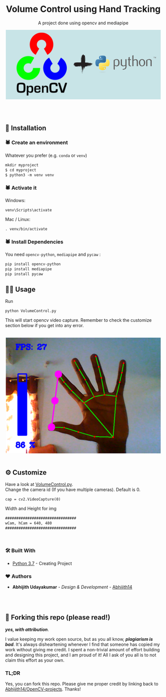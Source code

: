 <h1 align="center">
  Volume Control using Hand Tracking
</h1>
<p align="center">
  A project done using opencv and mediapipe
</p>

<center>

![demo1](readme_assets/demo.png)

</center>

<br>
<br>


## 📕 Installation

### 🕷️ Create an environment
Whatever you prefer (e.g. `conda` or `venv`)
```console
mkdir myproject
$ cd myproject
$ python3 -m venv venv
```

### 🕷️ Activate it
Windows:
```console
venv\Scripts\activate
```
Mac / Linux:
```console
. venv/bin/activate
```
### 🕷️ Install Dependencies

You need `opencv-python`, `mediapipe` and `pycaw` :
 ```console
pip install opencv-python
pip install mediapipe
pip install pycaw
 ```

## 👨‍💻 Usage
Run
```console
python VolumeControl.py
```
This will start opencv video capture. Remember to check the customize section below if you get into any error.<br>

<br>
<center>
<img src="readme_assets/hand_ss.png" width=500>
</center>
<br>



## ⚙️ Customize
Have a look at [VolumeControl.py](VolumeControl.py). <br>
Change the camera id (If you have multiple cameras). Default is 0.
```
cap = cv2.VideoCapture(0)
```
Width and Height for img
```
################################
wCam, hCam = 640, 480
################################
```

<br>


### 🛠️ Built With

* [Python 3.7](https://www.python.org/) - Creating Project


### ❤️ Authors

* **Abhijith Udayakumar** - *Design & Development* - [Abhijith14](https://github.com/Abhijith14)

<br>
<br>

## 🚨 Forking this repo (please read!)

_**yes, with attribution**_.

I value keeping my work open source, but as you all know, _**plagiarism is bad**_. It's always disheartening whenever I find that someone has copied my work without giving me credit. I spent a non-trivial amount of effort building and designing this project, and I am proud of it! All I ask of you all is to not claim this effort as your own.


### TL;DR

Yes, you can fork this repo. Please give me proper credit by linking back to [Abhijith14/OpenCV-projects](https://github.com/Abhijith14/OpenCV-projects). Thanks!